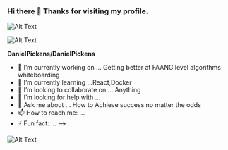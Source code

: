 ### Hi there 👋 Thanks for visiting my profile. 

 

 
![Alt Text](https://media.giphy.com/media/4heseFMvObk9q/giphy.gif)


![Alt Text](https://media.giphy.com/media/3ornk57KwDXf81rjWM/giphy.gif)


**DanielPickens/DanielPickens**


- 🔭 I’m currently working on ... Getting better at FAANG level algorithms whiteboarding
- 🌱 I’m currently learning ...React,Docker
- 👯 I’m looking to collaborate on ... Anything
- 🤔 I’m looking for help with ...
- 💬 Ask me about ... How to Achieve success no matter the odds
- 📫 How to reach me: ... 
- ⚡ Fun fact: ... 
-->











![Alt Text](https://media.giphy.com/media/4heseFMvObk9q/giphy.gif)
